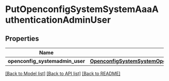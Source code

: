 # PutOpenconfigSystemSystemAaaAuthenticationAdminUser

## Properties
Name | Type | Description | Notes
------------ | ------------- | ------------- | -------------
**openconfig_systemadmin_user** | [**OpenconfigSystemSystemOpenconfigsystemsystemAaaAuthenticationAdminuser**](OpenconfigSystemSystemOpenconfigsystemsystemAaaAuthenticationAdminuser.md) |  | [optional] 

[[Back to Model list]](../README.md#documentation-for-models) [[Back to API list]](../README.md#documentation-for-api-endpoints) [[Back to README]](../README.md)


